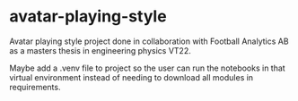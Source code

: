 # avatar-playing-style
Avatar playing style project done in collaboration with Football Analytics AB as a masters thesis in engineering physics VT22.


Maybe add a .venv file to project so the user can run the notebooks in that virtual environment instead of needing to download all modules in requirements.
